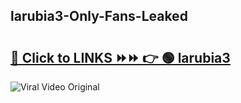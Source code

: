 
 ## larubia3-Only-Fans-Leaked

# <h2><a href="https://clipsfans.com/larubia3&ref=git">🔗 Click to LINKS ⏩⏩ 👉 🟢 larubia3 </a></h2>

<a href="https://clipsfans.com/larubia3&ref=git" rel="nofollow" data-target="animated-image.originalLink"><img src="https://i.ibb.co.com/xMMVF88/686577567.gif" alt="Viral Video Original" style="max-width: 100%; display: inline-block;" data-target="animated-image.originalImage"></a>
